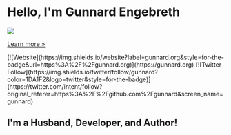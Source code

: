  <div class="jumbotron">
        <div class="container">
          <h1 class="display-3">Hello, I'm Gunnard Engebreth</h1>
          <img src="http://www.gunnard.org/images/matias.jpg" />
          <p><a class="btn btn-primary btn-lg" href="#" role="button">Learn more &raquo;</a></p>
        </div>
      </div>
[![Website](https://img.shields.io/website?label=gunnard.org&style=for-the-badge&url=https%3A%2F%2Fgunnard.org)](https://gunnard.org)
[![Twitter Follow](https://img.shields.io/twitter/follow/gunnard?color=1DA1F2&logo=twitter&style=for-the-badge)](https://twitter.com/intent/follow?original_referer=https%3A%2F%2Fgithub.com%2Fgunnard&screen_name=gunnard)

## I'm a Husband, Developer, and Author!

